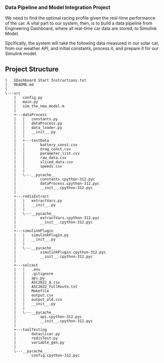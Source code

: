 ### Data Pipeline and Model Integration Project

We need to find the optimal racing profile given the real-time performance of the car. A vital part to our system, then, is to build a data pipeline from Engineering Dashboard, where all real-time car data are stored, to Simulink Model. 

Spcifically, the system will take the following data measured in our solar car, from our weather API, and initial constants, process it, and prepare it for our Simulink model.

## Project Structure

```
|   EDashboard Start Instructions.txt
|   README.md
|
\---src
    |   config.py
    |   main.py
    |   sim_the_new_model.m
    |
    +---dataProcess
    |   |   constants.py
    |   |   dataProcess.py
    |   |   data_loader.py
    |   |   __init__.py
    |   |
    |   +---testData
    |   |       battery_const.csv
    |   |       drag_const.csv
    |   |       parameter_list.csv
    |   |       raw_data.csv
    |   |       sliced_data.csv
    |   |       speeds.csv
    |   |
    |   \---__pycache__
    |           constants.cpython-312.pyc
    |           dataProcess.cpython-312.pyc
    |           __init__.cpython-312.pyc
    |
    +---redisExtract
    |   |   extractVars.py
    |   |   __init__.py
    |   |
    |   \---__pycache__
    |           extractVars.cpython-312.pyc
    |           __init__.cpython-312.pyc
    |
    +---simulinkPlugin
    |   |   simulinkPlugin.py
    |   |   __init__.py
    |   |
    |   \---__pycache__
    |           simulinkPlugin.cpython-312.pyc
    |           __init__.cpython-312.pyc
    |
    +---solcast
    |   |   .env
    |   |   .gitignore
    |   |   api.py
    |   |   ASC2022_A.csv
    |   |   ASC2022_FullRoute.txt
    |   |   Makefile
    |   |   output.csv
    |   |   output_old.csv
    |   |   __init__.py
    |   |
    |   \---__pycache__
    |           api.cpython-312.pyc
    |           __init__.cpython-312.pyc
    |
    +---toolTesting
    |       dataslicer.py
    |       redisTest.py
    |       variable_gen.py
    |
    \---__pycache__
            config.cpython-312.pyc
```